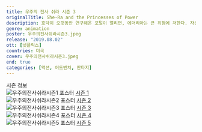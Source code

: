 ```yaml
---
title: 우주의 전사 쉬라 시즌 3
originalTitle: She-Ra and the Princesses of Power
description: 호닥이 오랫동안 연구해온 포털이 열리면, 에더리아는 큰 위험에 처한다. 자신의 과거가 알고 싶은 아도라와 복수를 원하는 캣트라. 둘은 황량한 크림슨 사막으로 향한다.
genre: animation
poster: 우주의전사쉬라시즌3.jpeg
release: "2019.08.02"
ott: [넷플릭스]
countries: 미국
cover: 우주의전사쉬라시즌3.jpeg
end: true
categories: [액션, 어드벤처, 판타지]
---
```


<div class="title bold">시즌 정보</div>

<div class="season-list">
<div class="item">
<img src="/poster/우주의전사쉬라시즌1.jpeg" alt="우주의전사쉬라시즌1 포스터 ">
<a href="https://lesflix.github.io/animation/우주의전사쉬라시즌1" >시즌 1</a>
</div>

<div class="item">
<img src="/poster/우주의전사쉬라시즌2.jpeg" alt="우주의전사쉬라시즌2 포스터 ">
<a href="https://lesflix.github.io/animation/우주의전사쉬라시즌2" >시즌 2</a>
</div>

<div class="item">
<img src="/poster/우주의전사쉬라시즌3.jpeg" alt="우주의전사쉬라시즌3 포스터 ">
<a href="https://lesflix.github.io/animation/우주의전사쉬라시즌3" >시즌 3</a>
</div>

<div class="item">
<img src="/poster/우주의전사쉬라시즌4.jpeg" alt="우주의전사쉬라시즌4 포스터 ">
<a href="https://lesflix.github.io/animation/우주의전사쉬라시즌4" >시즌 4</a>
</div>

<div class="item">
<img src="/poster/우주의전사쉬라시즌5.jpeg" alt="우주의전사쉬라시즌5 포스터 ">
<a href="https://lesflix.github.io/animation/우주의전사쉬라시즌5" >시즌 5</a>
</div>
</div>
